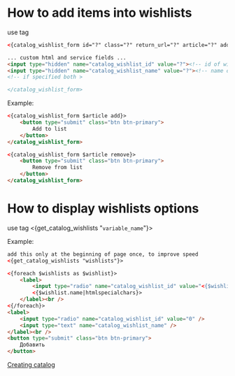 
# How to add items into wishlists

use tag
```html
<{catalog_wishlist_form id="?" class="?" return_url="?" article="?" add|remove|toggle(default)}>

... custom html and service fields ...
<input type="hidden" name="catalog_wishlist_id" value="?"><!-- id of wishlist to add|remove to -->
<input type="hidden" name="catalog_wishlist_name" value="?"><!-- name of wishlist to add|remove to -->
<!-- if specified both >

</catalog_wishlist_form>
```

Example:

```html
<{catalog_wishlist_form $article add}>
    <button type="submit" class="btn btn-primary">
        Add to list
    </button>
</catalog_wishlist_form>

<{catalog_wishlist_form $article remove}>
    <button type="submit" class="btn btn-primary">
        Remove from list
    </button>
</catalog_wishlist_form>
```

# How to display wishlists options

use tag <{get_catalog_wishlists "`variable_name`"}>

Example:

```html
add this only at the beginning of page once, to improve speed
<{get_catalog_wishlists "wishlists"}>

<{foreach $wishlists as $wishlist}>
    <label>
        <input type="radio" name="catalog_wishlist_id" value="<{$wishlist.id|escape}>" />
        <{$wishlist.name|htmlspecialchars}>
    </label><br />
<{/foreach}>
<label>
    <input type="radio" name="catalog_wishlist_id" value="0" />
    <input type="text" name="catalog_wishlist_name" />
</label><br />
<button type="submit" class="btn btn-primary">
    Добавить
</button>
```


[Creating catalog](../index.md)

